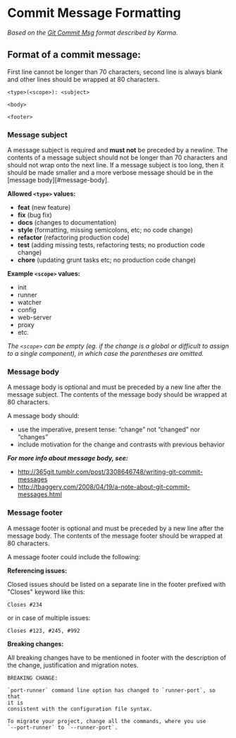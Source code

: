 Commit Message Formatting
=========================

*Based on the [Git Commit Msg][karma-git-format] format described by Karma.*

## Format of a commit message:

First line cannot be longer than 70 characters, second line is always
blank and other lines should be wrapped at 80 characters.

```
<type>(<scope>): <subject>

<body>

<footer>
```

### Message subject

A message subject is required and **must not** be preceded by a
newline. The contents of a message subject should not be longer than 70
characters and should not wrap onto the next line. If a message subject
is too long, then it should be made smaller and a more verbose message
should be in the [message body][#message-body].

**Allowed `<type>` values:**

* **feat** (new feature)
* **fix** (bug fix)
* **docs** (changes to documentation)
* **style** (formatting, missing semicolons, etc; no code change)
* **refactor** (refactoring production code)
* **test** (adding missing tests, refactoring tests; no production code change)
* **chore** (updating grunt tasks etc; no production code change)

**Example `<scope>` values:**
* init
* runner
* watcher
* config
* web-server
* proxy
* etc.

*The `<scope>` can be empty (eg. if the change is a global or difficult to
assign to a single component), in which case the parentheses are
omitted.*

### Message body

A message body is optional and must be preceded by a new line after the
message subject. The contents of the message body should be wrapped at 80
characters.

A message body should:

* use the imperative, present tense: “change” not “changed” nor “changes”
* include motivation for the change and contrasts with previous behavior

***For more info about message body, see:***
* http://365git.tumblr.com/post/3308646748/writing-git-commit-messages
* http://tbaggery.com/2008/04/19/a-note-about-git-commit-messages.html

### Message footer

A message footer is optional and must be preceded by a new line after the
message body. The contents of the message footer should be wrapped at 80
characters.

A message footer could include the following:

**Referencing issues:**

Closed issues should be listed on a separate line in the footer prefixed
with "Closes" keyword like this:

```
Closes #234
```

or in case of multiple issues:

```
Closes #123, #245, #992
```

**Breaking changes:**

All breaking changes have to be mentioned in footer with the description
of the change, justification and migration notes.

```
BREAKING CHANGE:

`port-runner` command line option has changed to `runner-port`, so that
it is
consistent with the configuration file syntax.

To migrate your project, change all the commands, where you use
`--port-runner` to `--runner-port`.

```

[karma-git-format]: http://karma-runner.github.io/0.10/dev/git-commit-msg.html
